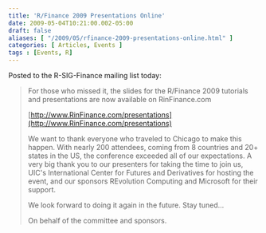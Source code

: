 ```yaml
---
title: 'R/Finance 2009 Presentations Online'
date: 2009-05-04T10:21:00.002-05:00
draft: false
aliases: [ "/2009/05/rfinance-2009-presentations-online.html" ]
categories: [ Articles, Events ]
tags : [Events, R]
---
```


Posted to the R-SIG-Finance mailing list today:  
  

> For those who missed it, the slides for the R/Finance 2009 tutorials  
> and presentations are now available on RinFinance.com  
>   
> [http://www.RinFinance.com/presentations](http://www.RinFinance.com/presentations)  
>   
> We want to thank everyone who traveled to Chicago to make this happen. With nearly 200 attendees, coming from 8 countries and 20+ states in the US, the conference exceeded all of our expectations. A very big thank you to our presenters for taking the time to join us, UIC's International Center for Futures and Derivatives for hosting the event, and our sponsors REvolution Computing and Microsoft for their support.  
>   
> We look forward to doing it again in the future. Stay tuned...  
>   
> On behalf of the committee and sponsors.

